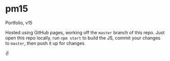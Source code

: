 # pm15
Portfolio, v15

Hosted using GitHub pages, working off the `master` branch of this repo. Just open this repo locally, 
run `npm start` to build the JS, commit your changes to `master`, then push it up for changes.

✌️
